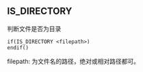 ## IS_DIRECTORY

判断文件是否为目录

```
if(IS_DIRECTORY <filepath>)
endif()
```

filepath: 为文件名的路径，绝对或相对路径都可。